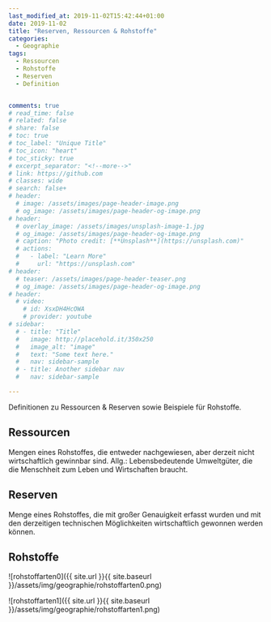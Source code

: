 ```yaml
---
last_modified_at: 2019-11-02T15:42:44+01:00
date: 2019-11-02
title: "Reserven, Ressourcen & Rohstoffe"
categories:
  - Geographie
tags:
  - Ressourcen
  - Rohstoffe
  - Reserven
  - Definition


comments: true
# read_time: false
# related: false
# share: false
# toc: true
# toc_label: "Unique Title"
# toc_icon: "heart"
# toc_sticky: true
# excerpt_separator: "<!--more-->"
# link: https://github.com
# classes: wide
# search: false+
# header:
  # image: /assets/images/page-header-image.png
  # og_image: /assets/images/page-header-og-image.png
# header:
  # overlay_image: /assets/images/unsplash-image-1.jpg
  # og_image: /assets/images/page-header-og-image.png
  # caption: "Photo credit: [**Unsplash**](https://unsplash.com)"
  # actions:
  #   - label: "Learn More"
  #     url: "https://unsplash.com"
# header:
  # teaser: /assets/images/page-header-teaser.png
  # og_image: /assets/images/page-header-og-image.png
# header:
  # video:
    # id: XsxDH4HcOWA
    # provider: youtube
# sidebar:
  # - title: "Title"
  #   image: http://placehold.it/350x250
  #   image_alt: "image"
  #   text: "Some text here."
  #   nav: sidebar-sample
  # - title: Another sidebar nav
  #   nav: sidebar-sample

---
```


Definitionen zu Ressourcen & Reserven sowie Beispiele für Rohstoffe.

## Ressourcen

Mengen eines Rohstoffes, die entweder nachgewiesen, aber derzeit nicht wirtschaftlich gewinnbar sind.
Allg.: Lebensbedeutende Umweltgüter, die die Menschheit zum Leben und Wirtschaften braucht.



## Reserven

 Menge eines Rohstoffes, die mit großer Genauigkeit erfasst wurden und mit den derzeitigen technischen Möglichkeiten wirtschaftlich gewonnen werden können.



## Rohstoffe

![rohstoffarten0]({{ site.url }}{{ site.baseurl }}/assets/img/geographie/rohstoffarten0.png)

![rohstoffarten1]({{ site.url }}{{ site.baseurl }}/assets/img/geographie/rohstoffarten1.png)
